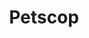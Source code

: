 ---
title: Petscop
crosslinks:
- creepygaming
- tipofmyjoystick
- ARG
- livven
- fivenightsatfreddys
- UnexpectedHomestuck
- rule34
- CrappyDesign
- nocontext
- Pikmin
- csshelp
- dank_meme
- JonTron
- CringeAnarchy
- HalfLife
- retrogaming
- PetscopREVEAL
- The_Donald
---